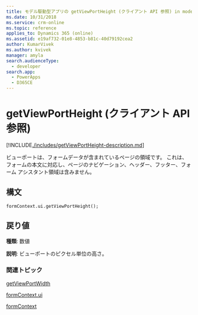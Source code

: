 ```yaml
---
title: モデル駆動型アプリの getViewPortHeight (クライアント API 参照) in model-driven apps| MicrosoftDocs
ms.date: 10/31/2018
ms.service: crm-online
ms.topic: reference
applies_to: Dynamics 365 (online)
ms.assetid: e19af732-01e8-4853-b81c-40d79192cea2
author: KumarVivek
ms.author: kvivek
manager: amyla
search.audienceType:
  - developer
search.app:
  - PowerApps
  - D365CE
---
```

# <a name="getviewportheight-client-api-reference"></a>getViewPortHeight (クライアント API 参照)



[!INCLUDE[./includes/getViewPortHeight-description.md](./includes/getViewPortHeight-description.md)]

ビューポートは、フォームデータが含まれているページの領域です。 これは、フォームの本文に対応し、ページのナビゲーション、ヘッダー、フッター、フォーム アシスタント領域は含みません。

## <a name="syntax"></a>構文

`formContext.ui.getViewPortHeight();`

## <a name="return-value"></a>戻り値

**種類**: 数値

**説明**: ビューポートのピクセル単位の高さ。 


### <a name="related-topics"></a>関連トピック

[getViewPortWidth](getViewPortWidth.md)

[formContext.ui](../formContext-ui.md)

[formContext](../../clientapi-form-context.md)

